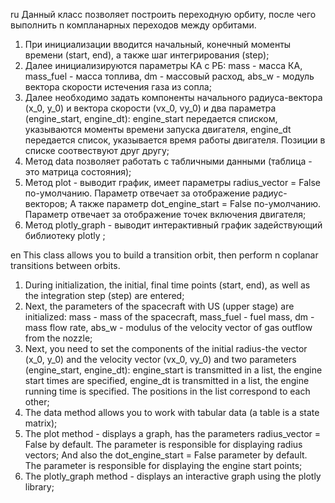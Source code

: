 ru
Данный класс позволяет построить переходную орбиту, после чего выполнить n компланарных переходов между орбитами.
1. При инициализации вводится начальный, конечный моменты времени (start, end),
    а также шаг интегрирования (step);
2. Далее инициализируются параметры КА с РБ:
    mass - масса КА,
    mass_fuel - масса топлива,
    dm - массовый расход,
    abs_w - модуль вектора скорости истечения газа из сопла;
3. Далее необходимо задать компоненты начального радиуса-вектора (x_0, y_0) и вектора скорости (vx_0, vy_0)
    и два параметра (engine_start, engine_dt):
        engine_start передается списком, указываются моменты времени запуска двигателя,
        engine_dt передается список, указывается время работы двигателя.
        Позиции в списке соотвествуют друг другу;
4. Метод data позволяет работать с табличными данными (таблица - это матрица состояния);
5. Метод plot - выводит график, имеет параметры radius_vector = False по-умолчанию. 
    Параметр отвечает за отображение радиус-векторов; 
    А также параметр dot_engine_start = False по-умолчанию. 
    Параметр отвечает за отображение точек включения двигателя;
6. Метод plotly_graph - выводит интерактивный график задействующий библиотеку plotly ;

en
This class allows you to build a transition orbit, then perform n coplanar transitions between orbits.
 1. During initialization, the initial, final time points (start, end),
as well as the integration step (step) are entered;
 2. Next, the parameters of the spacecraft with US (upper stage) are initialized:
mass - mass of the spacecraft,
 mass_fuel - fuel mass,
dm - mass flow rate,
abs_w - modulus of the velocity vector of gas outflow from the nozzle;
 3. Next, you need to set the components of the initial radius-the vector (x_0, y_0) and the velocity vector (vx_0, vy_0)
and two parameters (engine_start, engine_dt):
engine_start is transmitted in a list, the engine start times are specified,
engine_dt is transmitted in a list, the engine running time is specified.
 The positions in the list correspond to each other;
 4. The data method allows you to work with tabular data (a table is a state matrix);
 5. The plot method - displays a graph, has the parameters radius_vector = False by default. 
The parameter is responsible for displaying radius vectors; 
And also the dot_engine_start = False parameter by default. 
The parameter is responsible for displaying the engine start points;
 6. The plotly_graph method - displays an interactive graph using the plotly library;
